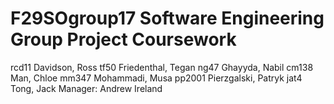 # F29SOgroup17 Software Engineering Group Project Coursework
rcd11 Davidson, Ross 
tf50 Friedenthal, Tegan 
ng47 Ghayyda, Nabil 
cm138 Man, Chloe
mm347 Mohammadi, Musa 
pp2001 Pierzgalski, Patryk 
jat4 Tong, Jack 
Manager: Andrew Ireland 
